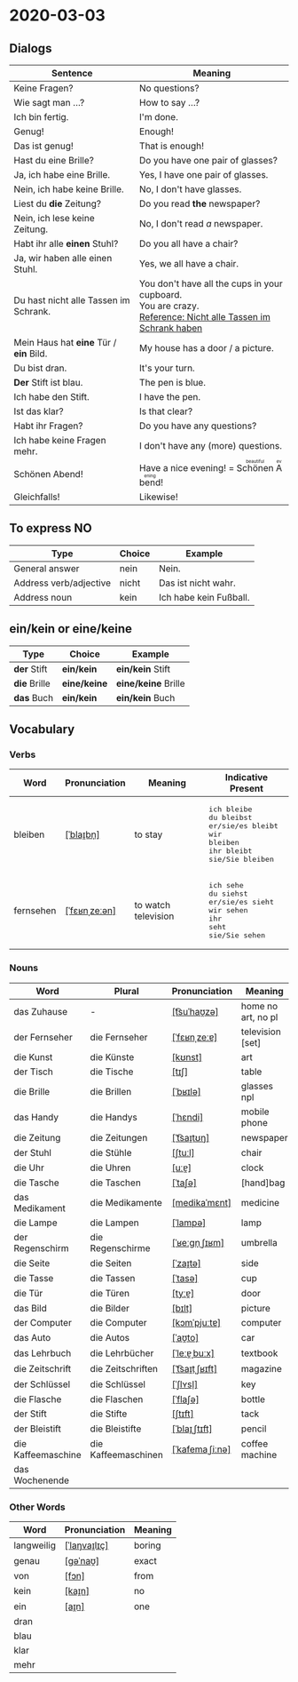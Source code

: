 # 2020-03-03

## Dialogs

| Sentence                                   | Meaning                                                      |
| ------------------------------------------ | ------------------------------------------------------------ |
| Keine Fragen?                              | No questions?                                                |
| Wie sagt man …?                            | How to say …?                                                |
| Ich bin fertig.                            | I'm done.                                                    |
| Genug!                                     | Enough!                                                      |
| Das ist genug!                             | That is enough!                                              |
| Hast du eine Brille?                       | Do you have one pair of glasses?                             |
| Ja, ich habe eine Brille.                  | Yes, I have one pair of glasses.                             |
| Nein, ich habe keine Brille.               | No, I don't have glasses.                                    |
| Liest du **die** Zeitung?                  | Do you read **the** newspaper?                               |
| Nein, ich lese keine Zeitung.              | No, I don't read *a* newspaper.                              |
| Habt ihr alle **einen** Stuhl?             | Do you all have a chair?                                     |
| Ja, wir haben alle einen Stuhl.            | Yes, we all have a chair.                                    |
| Du hast nicht alle Tassen im Schrank.      | You don't have all the cups in your cupboard.<br />You are crazy.<br />[Reference: Nicht alle Tassen im Schrank haben](https://de.wikipedia.org/wiki/Nicht_alle_Tassen_im_Schrank_haben) |
| Mein Haus hat **eine** Tür / **ein** Bild. | My house has a door / a picture.                             |
| Du bist dran.                              | It's your turn.                                              |
| **Der** Stift ist blau.                    | The pen is blue.                                             |
| Ich habe den Stift.                        | I have the pen.                                              |
| Ist das klar?                              | Is that clear?                                               |
| Habt ihr Fragen?                           | Do you have any questions?                                   |
| Ich habe keine Fragen mehr.                | I don't have any (more) questions.                           |
| Schönen Abend!                             | Have a nice evening! = <ruby>Schönen<rt>beautiful</rt></ruby> <ruby>Abend<rt>evening</rt></ruby>! |
| Gleichfalls!                               | Likewise!                                                    |

## To express NO

| Type                   | Choice | Example                |
| ---------------------- | ------ | ---------------------- |
| General answer         | nein   | Nein.                  |
| Address verb/adjective | nicht  | Das ist nicht wahr.    |
| Address noun           | kein   | Ich habe kein Fußball. |

## ein/kein or eine/keine

| Type           | Choice         | Example               |
| -------------- | -------------- | --------------------- |
| **der** Stift  | **ein/kein**   | **ein/kein** Stift    |
| **die** Brille | **eine/keine** | **eine/keine** Brille |
| **das** Buch   | **ein/kein**   | **ein/kein** Buch     |

## Vocabulary

### Verbs

| Word      | Pronunciation                                                | Meaning             | Indicative Present                                           |
| --------- | ------------------------------------------------------------ | ------------------- | ------------------------------------------------------------ |
| bleiben   | [[ˈblaɪ̯bn̩]](https://cdn.duden.de/_media_/audio/ID4112143_287648183.mp3) | to stay             | <pre>ich       bleibe<br>du        bleibst<br>er/sie/es bleibt<br>wir       bleiben<br>ihr       bleibt<br>sie/Sie   bleiben</pre> |
| fernsehen | [[ˈfɛʁnˌzeːən]](https://cdn.duden.de/_media_/audio/ID4113281_179018969.mp3) | to watch television | <pre>ich       sehe<br>du        siehst<br>er/sie/es sieht<br>wir       sehen<br>ihr       seht<br>sie/Sie   sehen</pre> |

### Nouns

| Word               | Plural              | Pronunciation                                                | Meaning            |
| ------------------ | ------------------- | ------------------------------------------------------------ | ------------------ |
| das Zuhause        | -                   | [[t͡suˈhaʊ̯zə]](https://cdn.duden.de/_media_/audio/ID4107912_187479534.mp3) | home no art, no pl |
| der Fernseher      | die Fernseher       | [[ˈfɛʁnˌzeːɐ]](https://cdn.duden.de/_media_/audio/ID4109850_17391270.mp3) | television [set]   |
| die Kunst          | die Künste          | [[kʊnst]](https://cdn.duden.de/_media_/audio/ID4111062_226780787.mp3) | art                |
| der Tisch          | die Tische          | [[tɪʃ]](https://cdn.duden.de/_media_/audio/ID4108524_4823779.mp3) | table              |
| die Brille         | die Brillen         | [[ˈbʁɪlə]](https://cdn.duden.de/_media_/audio/ID4107400_332951848.mp3) | glasses npl        |
| das Handy          | die Handys          | [[ˈhɛndi]](https://cdn.duden.de/_media_/audio/ID4116112_514994700.mp3) | mobile phone       |
| die Zeitung        | die Zeitungen       | [[ˈt͡saɪ̯tʊŋ]](https://cdn.duden.de/_media_/audio/ID4117013_59242636.mp3) | newspaper          |
| der Stuhl          | die Stühle          | [[ʃtuːl]](https://cdn.duden.de/_media_/audio/ID4113156_11872445.mp3) | chair              |
| die Uhr            | die Uhren           | [[uːɐ̯]](https://cdn.duden.de/_media_/audio/ID4109603_289283317.mp3) | clock              |
| die Tasche         | die Taschen         | [[ˈtaʃə]](https://cdn.duden.de/_media_/audio/ID4107284_489465086.mp3) | [hand]bag          |
| das Medikament     | die Medikamente     | [[medikaˈmɛnt]](https://cdn.duden.de/_media_/audio/ID4109383_339330790.mp3) | medicine           |
| die Lampe          | die Lampen          | [[ˈlampə]](https://cdn.duden.de/_media_/audio/ID4112191_457863829.mp3) | lamp               |
| der Regenschirm    | die Regenschirme    | [[ˈʁeːɡn̩ˌʃɪʁm]](https://cdn.duden.de/_media_/audio/ID4521134_516935337.mp3) | umbrella           |
| die Seite          | die Seiten          | [[ˈzaɪ̯tə]](https://cdn.duden.de/_media_/audio/ID4117422_339429743.mp3) | side               |
| die Tasse          | die Tassen          | [[ˈtasə]](https://cdn.duden.de/_media_/audio/ID4109457_333731958.mp3) | cup                |
| die Tür            | die Türen           | [[tyːɐ̯]](https://cdn.duden.de/_media_/audio/ID4120898_19628736.mp3) | door               |
| das Bild           | die Bilder          | [[bɪlt]](https://cdn.duden.de/_media_/audio/ID4106640_165651595.mp3) | picture            |
| der Computer       | die Computer        | [[kɔmˈpjuːtɐ]](https://cdn.duden.de/_media_/audio/ID4113666_104100380.mp3) | computer           |
| das Auto           | die Autos           | [[ˈaʊ̯to]](https://cdn.duden.de/_media_/audio/ID4110583_296333104.mp3) | car                |
| das Lehrbuch       | die Lehrbücher      | [[ˈleːɐ̯ˌbuːx]](https://upload.wikimedia.org/wikipedia/commons/7/7f/De-Lehrbuch.ogg) | textbook           |
| die Zeitschrift    | die Zeitschriften   | [[ˈt͡saɪ̯tˌʃʁɪft]](https://cdn.duden.de/_media_/audio/ID4110765_415659515.mp3) | magazine           |
| der Schlüssel      | die Schlüssel       | [[ˈʃlʏsl̩]](https://cdn.duden.de/_media_/audio/ID4112864_334719669.mp3) | key                |
| die Flasche        | die Flaschen        | [[ˈflaʃə]](https://cdn.duden.de/_media_/audio/ID4113681_193912265.mp3) | bottle             |
| der Stift          | die Stifte          | [[ʃtɪft]](https://cdn.duden.de/_media_/audio/ID4110292_231567877.mp3) | tack               |
| der Bleistift      | die Bleistifte      | [[ˈblaɪ̯ˌʃtɪft]](https://cdn.duden.de/_media_/audio/ID4116991_159935687.mp3) | pencil             |
| die Kaffeemaschine | die Kaffeemaschinen | [[ˈkafemaˌʃiːnə]](https://cdn.duden.de/_media_/audio/ID4520221_162308124.mp3) | coffee machine     |
| das Wochenende     |                     |                                                              |                    |

### Other Words

| Word       | Pronunciation                                                | Meaning |
| ---------- | ------------------------------------------------------------ | ------- |
| langweilig | [[ˈlaŋvaɪ̯lɪç]](https://cdn.duden.de/_media_/audio/ID4117278_444072191.mp3) | boring  |
| genau      | [[ɡəˈnaʊ̯]](https://cdn.duden.de/_media_/audio/ID4131750_172551430.mp3) | exact   |
| von        | [[fɔn]](https://cdn.duden.de/_media_/audio/ID4109481_261960661.mp3) | from    |
| kein       | [[kaɪ̯n]](https://cdn.duden.de/_media_/audio/ID4114530_24633723.mp3) | no      |
| ein        | [[aɪ̯n]](https://cdn.duden.de/_media_/audio/ID4109158_84699624.mp3) | one     |
| dran       |                                                              |         |
| blau       |                                                              |         |
| klar       |                                                              |         |
| mehr       |                                                              |         |